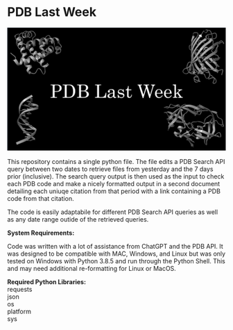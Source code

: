 # PDB Last Week

![Workflow Diagram](PDB_Last_Week.png)  

This repository contains a single python file. The file edits a PDB Search API query between two dates to retrieve files from yesterday and the 7 days prior (inclusive). The search query output is then used as the input to check each PDB code and make a nicely formatted output in a second document detailing each uniuqe citation from that period with a link containing a PDB code from that citation. 

The code is easily adaptabile for different PDB Search API queries as well as any date range outide of the retrieved queries. 

**System Requirements:**  

Code was written with a lot of assistance from ChatGPT and the PDB API. It was designed to be compatible with MAC, Windows, and Linux but was only tested on Windows with Python 3.8.5 and run through the Python Shell. This and may need additional re-formatting for Linux or MacOS.  

**Required Python Libraries:**    
requests  
json  
os  
platform  
sys
